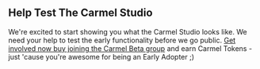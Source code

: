## Help Test The Carmel Studio

We're excited to start showing you what the Carmel Studio looks like. We need your help to test the early functionality before we go public. [Get involved now buy joining the Carmel Beta group](https://t.me/carmelbeta) and earn Carmel Tokens - just 'cause you're awesome for being an Early Adopter ;)
